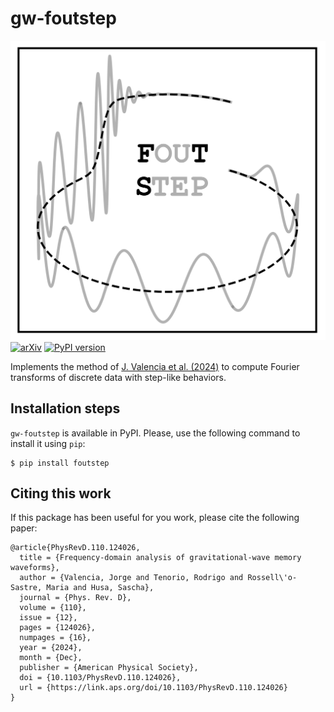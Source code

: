 # gw-foutstep
![alt text](./logo.png)
[![arXiv](https://img.shields.io/badge/arXiv-2406.16636-b31b1b.svg)](https://arxiv.org/abs/2406.16636)
[![PyPI version](https://badge.fury.io/py/foutstep.svg)](https://badge.fury.io/py/foutstep)


Implements the method of [J. Valencia et al. (2024)](https://journals.aps.org/prd/abstract/10.1103/PhysRevD.110.124026)
to compute Fourier transforms of discrete data with step-like behaviors.

## Installation steps

`gw-foutstep` is available in PyPI. Please, use the following command to install it
using `pip`:
```
$ pip install foutstep
```

## Citing this work

If this package has been useful for you work, please cite the following paper:
```
@article{PhysRevD.110.124026,
  title = {Frequency-domain analysis of gravitational-wave memory waveforms},
  author = {Valencia, Jorge and Tenorio, Rodrigo and Rossell\'o-Sastre, Maria and Husa, Sascha},
  journal = {Phys. Rev. D},
  volume = {110},
  issue = {12},
  pages = {124026},
  numpages = {16},
  year = {2024},
  month = {Dec},
  publisher = {American Physical Society},
  doi = {10.1103/PhysRevD.110.124026},
  url = {https://link.aps.org/doi/10.1103/PhysRevD.110.124026}
}
```
